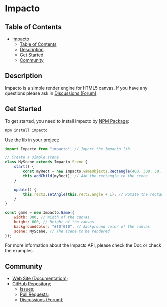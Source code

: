 # Impacto

## Table of Contents

- [Impacto](#impacto)
	- [Table of Contents](#table-of-contents)
	- [Description](#description)
	- [Get Started](#get-started)
	- [Community](#community)

## Description

Impacto is a simple render engine for HTML5 canvas. If you have any questions please ask in [Discussions (Forum)](https://github.com/201flaviosilva/Impacto/discussions)

## Get Started

To get started, you need to install Impacto by [NPM Package](https://www.npmjs.com/package/impacto):

```bash
npm install impacto
```

Use the lib in your project:

```javascript
import Impacto from "impacto"; // Import the Impacto lib

// Create a simple scene 
class MyScene extends Impacto.Scene {
	start() {
		const myRect = new Impacto.GameObjects.Rectangle(400, 300, 50, 50, "#ff0000"); // Create a red rectangle at position (400x, 300y) with size (50x, 50y)
		this.addChild(myRect); // Add the rectangle to the scene
	}

	update() {
		this.rect2.setAngle(this.rect2.angle + 1); // Rotate the rectangle
	}
}

const game = new Impacto.Game({
	width: 800, // Width of the canvas
	height: 600, // Height of the canvas
	backgroundColor: "#f0f0f0", // Background color of the canvas
	scene: MyScene, // The scene to be rendered
});
```

For more information about the Impacto API, please check the Doc or check the examples.

## Community

- [Web Site (Documentation)](https://201flaviosilva.github.io/Impacto/);
- [GitHub Repository](https://github.com/201flaviosilva/Impacto);
  - [Issues](https://github.com/201flaviosilva/Impacto/issues);
  - [Pull Requests](https://github.com/201flaviosilva/Impacto/pulls);
  - [Discussions (Forum)](https://github.com/201flaviosilva/Impacto/discussions);
